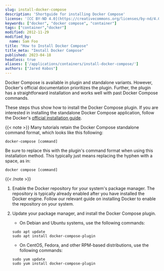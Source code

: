 ```yaml
---
slug: install-docker-compose
description: 'Shortguide for installing Docker Compose'
license: '[CC BY-ND 4.0](https://creativecommons.org/licenses/by-nd/4.0)'
keywords: ["docker", "docker compose", "container"]
tags: ["container","docker"]
modified: 2012-11-29
modified_by:
  name: Sam Foo
title: "How to Install Docker Compose"
title_meta: "Imstall Docker Compose"
published: 2023-04-18
headless: true
aliases: ['/applications/containers/install-docker-compose/']
authors: ["Jared Kobos"]
---
```


<!--- Installation instructions for Docker Compose -->

Docker Compose is available in plugin and standalone variants. However, Docker's official documentation prioritizes the plugin. Further, the plugin has a straightforward installation and works well with past Docker Compose commands.

These steps thus show how to install the Docker Compose plugin. If you are interested in installing the standalone Docker Compose application, follow the Docker's [official installation guide](https://docs.docker.com/compose/install/other/#on-linux).

{{< note >}}
Many tutorials retain the Docker Compose standalone command format, which looks like this following:

```command
docker-compose [command]
```

Be sure to replace this with the plugin's command format when using this installation method. This typically just means replacing the hyphen with a space, as in:

```command
docker compose [command]
```

{{< /note >}}

1. Enable the Docker repository for your system's package manager. The repository is typically already enabled after you have installed the Docker engine. Follow our relevant guide on installing Docker to enable the repository on your system.

1. Update your package manager, and install the Docker Compose plugin.

    - On Debian and Ubuntu systems, use the following commands:

    ```command
    sudo apt update
    sudo apt install docker-compose-plugin
    ```

    - On CentOS, Fedora, and other RPM-based distributions, use the following commands:

    ```command
    sudo yum update
    sudo yum install docker-compose-plugin
    ```
